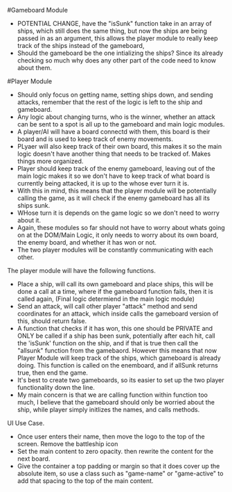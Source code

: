 #Gameboard Module

- POTENTIAL CHANGE, have the "isSunk" function take in an array of ships, which still does the same thing, but now the ships are being passed in as an argument, this allows the player module to really keep track of the ships instead of the gameboard,
- Should the gameboard be the one intializing the ships? Since its already checking so much why does any other part of the code need to know about them.

#Player Module

- Should only focus on getting name, setting ships down, and sending attacks, remember that the rest of the logic is left to the ship and gameboard.
- Any logic about changing turns, who is the winner, whether an attack can be sent to a spot is all up to the gameboard and main logic modules.
- A player/AI will have a board connectd with them, this board is their board and is used to keep track of enemy movements.
- PLyaer will also keep track of their own board, this makes it so the main logic doesn't have another thing that needs to be tracked of. Makes things more organized.
- Player should keep track of the enemy gameboard, leaving out of the main logic makes it so we don't have to keep track of what board is currently being attacked, it is up to the whose ever turn it is.
- With this in mind, this means that the player module will be potentially calling the game, as it will check if the enemy gameboard has all its ships sunk.
- WHose turn it is depends on the game logic so we don't need to worry about it.
- Again, these modules so far should not have to worry about whats going on at the DOM/Main Logic, it only needs to worry about its own board, the enemy board, and whether it has won or not.
- The two player modules will be constantly communicating with each other.

The player module will have the following functions.

- Place a ship, will call its own gameboard and place ships, this will be done a call at a time, where if the gameboard function fails, then it is called again, (Final logic determiend in the main logic module)
- Send an attack, will call other player "attack" method and send coordinates for an attack, which inside calls the gameboard version of this, should return false.
- A function that checks if it has won, this one should be PRIVATE and ONLY be called if a ship has been sunk, potentially after each hit, call the 'isSunk' function on the ship, and if that is true then call the "allsunk" function from the gamebaord. However this means that now Player Module will keep track of the ships, which gameboard is already doing. This function is called on the enemboard, and if allSunk returns true, then end the game.
- It's best to create two gameboards, so its easier to set up the two player functionality down the line.
- My main concern is that we are calling function within function too much, I believe that the gameboard should only be worried about the ship, while player simply initlizes the names, and calls methods.

UI Use Case. 
- Once user enters their name, then move the logo to the top of the screen. Remove the battleship icon
- Set the main content to zero opacity. then rewrite the content for the next board. 
- Give the container a top padding or margin so that it does cover up the absolute item, so use a class such as "game-name" or "game-active" to add that spacing to the top of the main content. 
